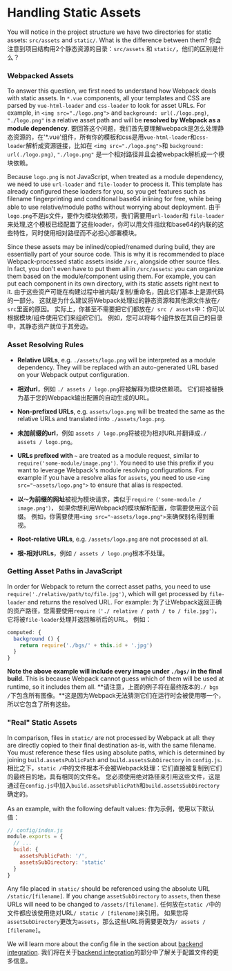 # Handling Static Assets

You will notice in the project structure we have two directories for static assets: `src/assets` and `static/`. What is the difference between them?
你会注意到项目结构用2个静态资源的目录：`src/assets` 和 `static/`，他们的区别是什么？

### Webpacked Assets

To answer this question, we first need to understand how Webpack deals with static assets. In `*.vue` components, all your templates and CSS are parsed by `vue-html-loader` and `css-loader` to look for asset URLs. For example, in `<img src="./logo.png">` and `background: url(./logo.png)`, `"./logo.png"` is a relative asset path and will be **resolved by Webpack as a module dependency**.
要回答这个问题，我们首先要理解webpack是怎么处理静态资源的，在'*.vue'组件，所有你的模板和css是用`vue-html-loader`和`css-loader`解析成资源链接，比如在 `<img src="./logo.png">`和 `background: url(./logo.png)`, `"./logo.png"` 是一个相对路径并且会被webpack解析成一个模块依赖。

Because `logo.png` is not JavaScript, when treated as a module dependency, we need to use `url-loader` and `file-loader` to process it. This template has already configured these loaders for you, so you get features such as filename fingerprinting and conditional base64 inlining for free, while being able to use relative/module paths without worrying about deployment.
由于`logo.png`不是js文件，要作为模块依赖项，我们需要用`url-loader`和 `file-loader`来处理,这个模板已经配置了这些loader，你可以用文件指纹和base64的内联的这些特性，同时使用相对路径而不必担心部署模块。

Since these assets may be inlined/copied/renamed during build, they are essentially part of your source code. This is why it is recommended to place Webpack-processed static assets inside `/src`, alongside other source files. In fact, you don't even have to put them all in `/src/assets`: you can organize them based on the module/component using them. For example, you can put each component in its own directory, with its static assets right next to it.
由于这些资产可能在构建过程中被内联/复制/重命名，因此它们基本上是源代码的一部分。 这就是为什么建议将Webpack处理过的静态资源和其他源文件放在`/ src`里面的原因。 实际上，你甚至不需要把它们都放在`/ src / assets`中：你可以根据模块/组件使用它们来组织它们。 例如，您可以将每个组件放在其自己的目录中，其静态资产就位于其旁边。

### Asset Resolving Rules

- **Relative URLs**, e.g. `./assets/logo.png` will be interpreted as a module dependency. They will be replaced with an auto-generated URL based on your Webpack output configuration.
- **相对url**，例如 `./ assets / logo.png`将被解释为模块依赖项。 它们将被替换为基于您的Webpack输出配置的自动生成的URL。

- **Non-prefixed URLs**, e.g. `assets/logo.png` will be treated the same as the relative URLs and translated into `./assets/logo.png`.
- **未加前缀的url**，例如 `assets / logo.png`将被视为相对URL并翻译成`./ assets / logo.png`。

- **URLs prefixed with `~`** are treated as a module request, similar to `require('some-module/image.png')`. You need to use this prefix if you want to leverage Webpack's module resolving configurations. For example if you have a resolve alias for `assets`, you need to use `<img src="~assets/logo.png">` to ensure that alias is respected.
- **以`〜`为前缀的网址**被视为模块请求，类似于`require（'some-module / image.png'）`， 如果你想利用Webpack的模块解析配置，你需要使用这个前缀。 例如，你需要使用`<img src="~assets/logo.png">`来确保别名得到重视。

- **Root-relative URLs**, e.g. `/assets/logo.png` are not processed at all.
- **根-相对URLs**，例如 `/ assets / logo.png`根本不处理。

### Getting Asset Paths in JavaScript

In order for Webpack to return the correct asset paths, you need to use `require('./relative/path/to/file.jpg')`, which will get processed by `file-loader` and returns the resolved URL. For example:
为了让Webpack返回正确的资产路径，您需要使用`require（'./ relative / path / to / file.jpg'）`，它将被`file-loader`处理并返回解析后的URL。 例如：

``` js
computed: {
  background () {
    return require('./bgs/' + this.id + '.jpg')
  }
}
```

**Note the above example will include every image under `./bgs/` in the final build.** This is because Webpack cannot guess which of them will be used at runtime, so it includes them all.
**请注意，上面的例子将在最终版本的`./ bgs /`下包含所有图像。**这是因为Webpack无法猜测它们在运行时会被使用哪一个，所以它包含了所有这些。

### "Real" Static Assets

In comparison, files in `static/` are not processed by Webpack at all: they are directly copied to their final destination as-is, with the same filename. You must reference these files using absolute paths, which is determined by joining `build.assetsPublicPath` and `build.assetsSubDirectory` in `config.js`.
相比之下，`static /`中的文件根本不会被Webpack处理：它们直接被复制到它们的最终目的地，具有相同的文件名。 您必须使用绝对路径来引用这些文件，这是通过在`config.js`中加入`build.assetsPublicPath`和`build.assetsSubDirectory`确定的。

As an example, with the following default values:
作为示例，使用以下默认值：

``` js
// config/index.js
module.exports = {
  // ...
  build: {
    assetsPublicPath: '/',
    assetsSubDirectory: 'static'
  }
}
```

Any file placed in `static/` should be referenced using the absolute URL `/static/[filename]`. If you change `assetSubDirectory` to `assets`, then these URLs will need to be changed to `/assets/[filename]`.
任何放在`static /`中的文件都应该使用绝对URL`/ static / [filename]`来引用。 如果您将`assetSubDirectory`更改为`assets`，那么这些URL将需要更改为`/ assets / [filename]`。

We will learn more about the config file in the section about [backend integration](backend.md).
我们将在关于[backend integration](backend.md)的部分中了解关于配置文件的更多信息。
